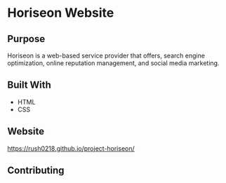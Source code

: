 # Horiseon Website

## Purpose 
Horiseon is a web-based service provider that offers, search engine optimization, online reputation management, and social media marketing.

## Built With
* HTML
* CSS

## Website 
https://rush0218.github.io/project-horiseon/

## Contributing 
